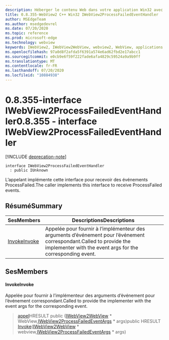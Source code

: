 ```yaml
---
description: Héberger le contenu Web dans votre application Win32 avec le contrôle Microsoft Edge WebView2
title: 0.8.355-WebView2 C++ Win32 IWebView2ProcessFailedEventHandler
author: MSEdgeTeam
ms.author: msedgedevrel
ms.date: 07/20/2020
ms.topic: reference
ms.prod: microsoft-edge
ms.technology: webview
keywords: IWebView2, IWebView2WebView, webview2, WebView, applications Win32, Win32, Edge
ms.openlocfilehash: 97a0d8f2afda5f6391a574e6ad62fbd2e17abcc1
ms.sourcegitcommit: e0cb9e6f59f222fade6afa4829c59524a9a9b9ff
ms.translationtype: MT
ms.contentlocale: fr-FR
ms.lasthandoff: 07/20/2020
ms.locfileid: "10884938"
---
```

# <span data-ttu-id="10919-104">0.8.355-interface IWebView2ProcessFailedEventHandler</span><span class="sxs-lookup"><span data-stu-id="10919-104">0.8.355 - interface IWebView2ProcessFailedEventHandler</span></span> 

[!INCLUDE [deprecation-note](../../includes/deprecation-note.md)]

```
interface IWebView2ProcessFailedEventHandler
  : public IUnknown
```

<span data-ttu-id="10919-105">L’appelant implémente cette interface pour recevoir des événements ProcessFailed.</span><span class="sxs-lookup"><span data-stu-id="10919-105">The caller implements this interface to receive ProcessFailed events.</span></span>

## <span data-ttu-id="10919-106">Résumé</span><span class="sxs-lookup"><span data-stu-id="10919-106">Summary</span></span>

 <span data-ttu-id="10919-107">Ses</span><span class="sxs-lookup"><span data-stu-id="10919-107">Members</span></span>                        | <span data-ttu-id="10919-108">Descriptions</span><span class="sxs-lookup"><span data-stu-id="10919-108">Descriptions</span></span>
--------------------------------|---------------------------------------------
[<span data-ttu-id="10919-109">Invoke</span><span class="sxs-lookup"><span data-stu-id="10919-109">Invoke</span></span>](#invoke) | <span data-ttu-id="10919-110">Appelée pour fournir à l’implémenteur des arguments d’événement pour l’événement correspondant.</span><span class="sxs-lookup"><span data-stu-id="10919-110">Called to provide the implementer with the event args for the corresponding event.</span></span>

## <span data-ttu-id="10919-111">Ses</span><span class="sxs-lookup"><span data-stu-id="10919-111">Members</span></span>

#### <span data-ttu-id="10919-112">Invoke</span><span class="sxs-lookup"><span data-stu-id="10919-112">Invoke</span></span> 

<span data-ttu-id="10919-113">Appelée pour fournir à l’implémenteur des arguments d’événement pour l’événement correspondant.</span><span class="sxs-lookup"><span data-stu-id="10919-113">Called to provide the implementer with the event args for the corresponding event.</span></span>

> <span data-ttu-id="10919-114">[appel](#invoke)HRESULT public ([IWebView2WebView](IWebView2WebView.md) \* WebView,[IWebView2ProcessFailedEventArgs](IWebView2ProcessFailedEventArgs.md) \* args)</span><span class="sxs-lookup"><span data-stu-id="10919-114">public HRESULT [Invoke](#invoke)([IWebView2WebView](IWebView2WebView.md) \* webview,[IWebView2ProcessFailedEventArgs](IWebView2ProcessFailedEventArgs.md) \* args)</span></span>

